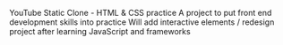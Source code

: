 YouTube Static Clone - HTML & CSS practice
A project to put front end development skills into practice
Will add interactive elements / redesign project after learning JavaScript and frameworks
